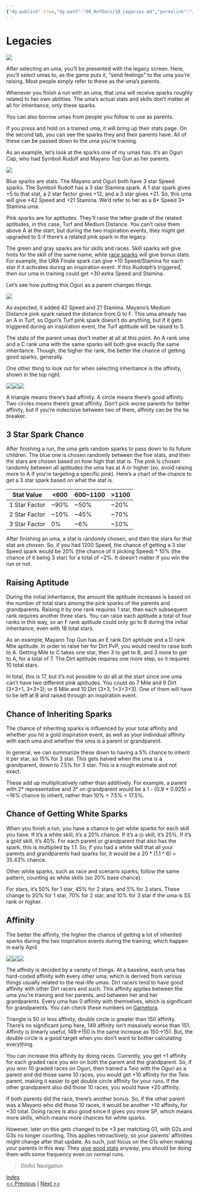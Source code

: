 ```yaml
---
{"dg-publish":true,"dg-path":"00_RefDocs/10_Legacies.md","permalink":"/00-ref-docs/10-legacies/","created":"2025-07-21T15:46:03.657+07:00","updated":"2025-07-21T16:04:14.129+07:00"}
---
```


# Legacies

![](https://lh7-rt.googleusercontent.com/docsz/AD_4nXfSnfyfQETGboZ8Iy0VcSkvOdPnUBTHDO7GR6v3o8GrvkZ8deThXen6pBtThtx7gahsGrS1cLvnTzVIEh8hA5d2cpnO6rlvbJL2NzxG5BnNNPrZnXsIu1rEQWPfJQqNr6K7TUIFQA?key=fhZ7zmP8tVEVYyEYXLguJQ)

After selecting an uma, you’ll be presented with the legacy screen. Here, you’ll select umas to, as the game puts it, “send feelings” to the uma you’re raising. Most people simply refer to these as the uma’s parents.

Whenever you finish a run with an uma, that uma will receive sparks roughly related to her own abilities. The uma’s actual stats and skills don’t matter at all for inheritance, only these sparks.

You can also borrow umas from people you follow to use as parents.

If you press and hold on a trained uma, it will bring up their stats page. On the second tab, you can see the sparks they and their parents have. All of these can be passed down to the uma you’re training.

As an example, let’s look at the sparks one of my umas has. It’s an Oguri Cap, who had Symboli Rudolf and Mayano Top Gun as her parents.

![](https://lh7-rt.googleusercontent.com/docsz/AD_4nXfDhPQLP0hkBf7dWgiab-zKZbCMWtFb7XvcurclYiGKSO7xSVD4rLqZA-HLCNwhQGD62GPo6Qmk9iUwcu5A44MOp5P-Jm43GqIS_VEr2dqBRewmd4OvZyscS_JBqZI24qdcFvC1?key=fhZ7zmP8tVEVYyEYXLguJQ)

Blue sparks are stats. The Mayano and Oguri both have 3 star Speed sparks. The Symboli Rudolf has a 3 star Stamina spark. A 1 star spark gives +5 to that stat, a 2 star factor gives +12, and a 3 star gives +21. So, this uma will give +42 Speed and +21 Stamina. We’d refer to her as a 6* Speed 3* Stamina uma.

Pink sparks are for aptitudes. They’ll raise the letter grade of the related aptitudes, in this case, Turf and Medium Distance. You can’t raise them above A at the start, but during the two inspiration events, they might get upgraded to S if there’s a related pink spark in the legacy.

The green and gray sparks are for skills and races. Skill sparks will give hints for the skill of the same name, while [race sparks](https://gametora.com/umamusume/g1-race-factor-list) will give bonus stats. For example, the URA Finale spark can give +10 Speed/Stamina for each star if it activates during an inspiration event. If this Rudolph’s triggered, then our uma in training could get +30 extra Speed and Stamina.

Let’s see how putting this Oguri as a parent changes things.

![](https://lh7-rt.googleusercontent.com/docsz/AD_4nXfYie1bQkoXOAUSjUmU0RyS8UJKHEkzT6yg_zXpN2Xi7Rbd0U7crWSQ-cmxak5JluFIGMsyw7r9xN_Kq4ojKL01TF_sHGmw0860d-RyRQ0Y6_jsPbXx25QiIK1o5mOXbf2fmQe2VQ?key=fhZ7zmP8tVEVYyEYXLguJQ)

As expected, it added 42 Speed and 21 Stamina. Mayano’s Medium Distance pink spark raised the distance from G to F. This uma already has an A in Turf, so Oguri’s Turf pink spark doesn’t do anything, but if it gets triggered during an inspiration event, the Turf aptitude will be raised to S.

The stats of the parent umas don’t matter at all at this point. An A rank uma and a C rank uma with the same sparks will both give exactly the same inheritance. Though, the higher the rank, the better the chance of getting good sparks, generally.

One other thing to look out for when selecting inheritance is the affinity, shown in the top right.

![](https://lh7-rt.googleusercontent.com/docsz/AD_4nXfgmWXryCVLiqXZz3mx8JbjWf0mttGdBeIO9-XjB0S_-8ChG-99rHpP3JV795tB1wbJUQbVMXnsb0p70KYr5Wh6iUL0aoAYFJ3lL_ryAUQbgD67kiZKNP54CYN9u0tXg7AE38nqcw?key=fhZ7zmP8tVEVYyEYXLguJQ)![](https://lh7-rt.googleusercontent.com/docsz/AD_4nXezpQvPwUgjSQ3m02L0ck96dHkNWEs0SYj15pViWre4BnqxrHG-spFnh8mBQ-Ni6zyN5Y7SUk_nteyltyiHY5LQ34AkspPqFJ63_LFCat0N5SzPzgxrr_q53N0NdeCP5iQbtK5a?key=fhZ7zmP8tVEVYyEYXLguJQ)![](https://lh7-rt.googleusercontent.com/docsz/AD_4nXc287H7RXCnAsR_CnCdxlZZzakQ3MbyzOKkdbOjInruT5HZDOHPouFIURdeP2YZ5WttNnjpT6W2ipYEzp-awVaBNbiWhsfbFyYumSaPIihq6aw9RvfTMzkYq2AOJxPu-Xc851MY?key=fhZ7zmP8tVEVYyEYXLguJQ)

A triangle means there’s bad affinity. A circle means there’s good affinity. Two circles means there’s great affinity. Don’t pick worse parents for better affinity, but if you’re indecisive between two of them, affinity can be the tie breaker.

## 3 Star Spark Chance

After finishing a run, the uma gets random sparks to pass down to its future children. The blue one is chosen randomly between the five stats, and then the stars are chosen based on how high that stat is. The pink is chosen randomly between all aptitudes the uma has at A or higher (so, avoid raising more to A if you’re targeting a specific pink). Here’s a chart of the chance to get a 3 star spark based on what the stat is.

| Stat Value    | <600 | 600~1100 | >1100 |
| ------------- | ---- | -------- | ----- |
| 1 Star Factor | ~90% | ~50%     | ~20%  |
| 2 Star Factor | ~10% | ~45%     | ~70%  |
| 3 Star Factor | 0%   | ~6%      | ~10%  |

After finishing an uma, a stat is randomly chosen, and then the stars for that stat are chosen. So, if you had 1200 Speed, the chance of getting a 3 star Speed spark would be 20% (the chance of it picking Speed) * 10% (the chance of it being 3 star) for a total of ~2%. It doesn’t matter if you win the run or not.

## Raising Aptitude

During the initial inheritance, the amount the aptitude increases is based on the number of total stars among the pink sparks of the parents and grandparents. Raising it by one rank requires 1 star, then each subsequent rank requires another three stars. You can raise each aptitude a total of four ranks in this way, so an F rank aptitude could only go to B during the initial inheritance, even with 18 total stars.

As an example, Mayano Top Gun has an E rank Dirt aptitude and a D rank Mile aptitude. In order to raise her for Dirt PvP, you would need to raise both to A. Getting Mile to C takes one star, then 3 to get to B, and 3 more to get to A, for a total of 7. The Dirt aptitude requires one more step, so it requires 10 total stars.

In total, this is 17, but it’s not possible to do all at the start since one uma can’t have two different pink aptitudes. You could do 7 Mile and 9 Dirt (3+3+1, 3+3+3), or 6 Mile and 10 Dirt (3+3, 1+3+3+3). One of them will have to be left at B and raised through an inspiration event.

## Chance of Inheriting Sparks

The chance of inheriting sparks is influenced by your total affinity and whether you hit a gold inspiration event, as well as your individual affinity with each uma and whether the uma is a parent or grandparent.

In general, we can summarize these down to having a 5% chance to inherit it per star, so 15% for 3 star. This gets halved when the uma is a grandparent, down to 7.5% for 3 star. This is a rough estimate and not exact.

These add up multiplicatively rather than additively. For example, a parent with 2* representative and 3* on grandparent would be a 1 - (0.9 * 0.925) = ~16% chance to inherit, rather than 10% + 7.5% = 17.5%.

## Chance of Getting White Sparks

When you finish a run, you have a chance to get white sparks for each skill you have. If it’s a white skill, it’s a 20% chance. If it’s a ◎ skill, it’s 25%. If it’s a gold skill, it’s 40%. For each parent or grandparent that also has the spark, this is multiplied by 1.1. So, if you had a white skill that all your parents and grandparents had sparks for, it would be a 20 * (1.1 ^ 6) = 35.43% chance.

Other white sparks, such as race and scenario sparks, follow the same pattern, counting as white skills (so 20% base chance).

For stars, it’s 50% for 1 star, 45% for 2 stars, and 5% for 3 stars. These change to 20% for 1 star, 70% for 2 star, and 10% for 3 star if the uma is SS rank or higher.

## Affinity

The better the affinity, the higher the chance of getting a lot of inherited sparks during the two inspiration events during the training, which happen in early April.

![](https://lh7-rt.googleusercontent.com/docsz/AD_4nXfgmWXryCVLiqXZz3mx8JbjWf0mttGdBeIO9-XjB0S_-8ChG-99rHpP3JV795tB1wbJUQbVMXnsb0p70KYr5Wh6iUL0aoAYFJ3lL_ryAUQbgD67kiZKNP54CYN9u0tXg7AE38nqcw?key=fhZ7zmP8tVEVYyEYXLguJQ)![](https://lh7-rt.googleusercontent.com/docsz/AD_4nXezpQvPwUgjSQ3m02L0ck96dHkNWEs0SYj15pViWre4BnqxrHG-spFnh8mBQ-Ni6zyN5Y7SUk_nteyltyiHY5LQ34AkspPqFJ63_LFCat0N5SzPzgxrr_q53N0NdeCP5iQbtK5a?key=fhZ7zmP8tVEVYyEYXLguJQ)![](https://lh7-rt.googleusercontent.com/docsz/AD_4nXc287H7RXCnAsR_CnCdxlZZzakQ3MbyzOKkdbOjInruT5HZDOHPouFIURdeP2YZ5WttNnjpT6W2ipYEzp-awVaBNbiWhsfbFyYumSaPIihq6aw9RvfTMzkYq2AOJxPu-Xc851MY?key=fhZ7zmP8tVEVYyEYXLguJQ)

The affinity is decided by a variety of things. At a baseline, each uma has hard-coded affinity with every other uma, which is derived from various things usually related to the real-life umas. Dirt racers tend to have good affinity with other Dirt racers and such. This affinity applies between the uma you’re training and her parents, and between her and her grandparents. Every uma has 0 affinity with themselves, which is significant for grandparents. You can check these numbers on [Gametora](https://gametora.com/umamusume/compatibility).

Triangle is 50 or less affinity, double circle is greater than 150 affinity. There’s no significant jump here, 149 affinity isn’t massively worse than 151. Affinity is linearly useful, 149->150 is the same increase as 150->151. But, the double circle is a good target when you don’t want to bother calculating everything.

You can increase this affinity by doing races. Currently, you get +1 affinity for each graded race you win on both the parent and the grandparent. So, if you won 10 graded races on Oguri, then trained a Teio with the Oguri as a parent and did those same 10 races, you would get +10 affinity for the Teio parent, making it easier to get double circle affinity for your runs. If the other grandparent also did those 10 races, you would have +20 affinity.

If both parents did the race, there’s another bonus. So, if the other parent was a Mayano who did those 10 races, it would be another +10 affinity, for +30 total. Doing races is also good since it gives you more SP, which means more skills, which means more chances for white sparks.

However, later on this gets changed to be +3 per matching G1, with G2s and G3s no longer counting. This applies retroactively, so your parents’ affinities might change after that update. As such, just focus on the G1s when making your parents in this way. They [give good stats](https://docs.google.com/document/d/11X2P7pLuh-k9E7PhRiD20nDX22rNWtCpC1S4IMx_8pQ/edit?tab=t.0#heading=h.qxk7q4hqrejf) anyway, you should be doing them with some frequency even on normal runs.

> [!info] Navigation
<p><span><a data-tooltip-position="top" aria-label="00_News" data-href="00_News" href="00_News" class="internal-link" target="_blank" rel="noopener nofollow">Index</a><br>
<a data-tooltip-position="top" aria-label="09_Training Umas" data-href="09_Training Umas" href="09_Training Umas" class="internal-link" target="_blank" rel="noopener nofollow">&lt;&lt; Previous</a> | <a data-tooltip-position="top" aria-label="91_Uma Musume Reviews" data-href="91_Uma Musume Reviews" href="91_Uma Musume Reviews" class="internal-link" target="_blank" rel="noopener nofollow">Next &gt;&gt;</a></span></p>
